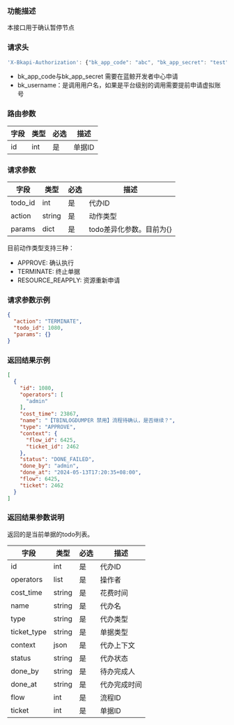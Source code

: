 ### 功能描述

本接口用于确认暂停节点

### 请求头

```javascript
'X-Bkapi-Authorization': {"bk_app_code": "abc", "bk_app_secret": "test", "bk_username":"wxid"}
```

- bk_app_code与bk_app_secret 需要在蓝鲸开发者中心申请
- bk_username：是调用用户名，如果是平台级别的调用需要提前申请虚拟账号

### 路由参数

| 字段 | 类型 | 必选 | 描述   |
|----| ---- | ---- |------|
| id | int | 是 | 单据ID |

### 请求参数

| 字段 | 类型 | 必选 | 描述            |
| ---- | ---- | ---- |---------------|
| todo_id | int | 是 | 代办ID          |
| action | string | 是 | 动作类型          |
| params | dict | 是 | todo差异化参数。目前为{} |

目前动作类型支持三种：
* APPROVE: 确认执行
* TERMINATE: 终止单据
* RESOURCE_REAPPLY: 资源重新申请

### 请求参数示例

```json
{
  "action": "TERMINATE",
  "todo_id": 1080,
  "params": {}
}
```

### 返回结果示例

```json
[
  {
    "id": 1080,
    "operators": [
      "admin"
    ],
    "cost_time": 23867,
    "name": "【TBINLOGDUMPER 禁用】流程待确认，是否继续？",
    "type": "APPROVE",
    "context": {
      "flow_id": 6425,
      "ticket_id": 2462
    },
    "status": "DONE_FAILED",
    "done_by": "admin",
    "done_at": "2024-05-13T17:20:35+08:00",
    "flow": 6425,
    "ticket": 2462
  }
]
```

### 返回结果参数说明
返回的是当前单据的todo列表。

| 字段 | 类型     | 必选 | 描述           |
| ---- |--------| ---- |--------------|
| id | int    | 是 | 代办ID         |
| operators | list   | 是 | 操作者          |
| cost_time | string | 是 | 花费时间         |
| name | string | 是 | 代办名          |
| type | string | 是 | 代办类型         |
| ticket_type | string | 是 | 单据类型         |
| context | json   | 是 | 代办上下文        |
| status | string | 是 | 代办状态         |
| done_by | string | 是 | 待办完成人        |
| done_at | string | 是 | 代办完成时间       |
| flow | int    | 是 | 流程ID         |
| ticket | int    | 是 | 单据ID         |